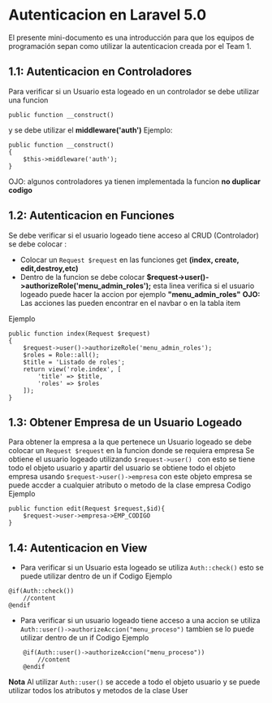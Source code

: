 # Autenticacion en Laravel 5.0 

El presente mini-documento es una introducción para que los equipos de programación sepan como utilizar la autenticacion creada por el Team 1.

## 1.1: Autenticacion en Controladores

Para verificar si un Usuario esta logeado en un controlador se debe utilizar una funcion
```
public function __construct()
```
y se debe utilizar el **middleware('auth')**
Ejemplo: 

```
public function __construct()
{
    $this->middleware('auth');
}
```
OJO: algunos controladores ya tienen implementada la funcion **no duplicar codigo** 

## 1.2: Autenticacion en Funciones
Se debe verificar si el usuario logeado tiene acceso al CRUD (Controlador) se debe colocar :
* Colocar un `Request $request` en las funciones get **(index, create, edit,destroy,etc)** 
* Dentro de la funcion se debe colocar **$request->user()->authorizeRole('menu_admin_roles');** esta linea verifica si el usuario logeado puede hacer la accion por ejemplo **"menu_admin_roles"** 
**OJO:** Las acciones las pueden encontrar en el navbar o en la tabla item

Ejemplo
```
public function index(Request $request)
{
    $request->user()->authorizeRole('menu_admin_roles');
    $roles = Role::all();
    $title = 'Listado de roles';
    return view('role.index', [
        'title' => $title,
        'roles' => $roles
    ]);
}
```
## 1.3: Obtener Empresa de un Usuario Logeado
Para obtener la empresa a la que pertenece un Usuario logeado se debe colocar un `Request $request` en la funcion donde se requiera empresa
Se obtiene el usuario logeado utilizando `$request->user() ` con esto se tiene todo el objeto usuario y apartir del usuario se obtiene todo el objeto empresa usando `$request->user()->empresa` con este objeto empresa se puede accder a cualquier atributo o metodo de la clase empresa
Codigo Ejemplo
```
public function edit(Request $request,$id){
    $request->user->empresa->EMP_CODIGO
}
```

## 1.4: Autenticacion en View
* Para verificar si un Usuario esta logeado se utiliza `Auth::check()` esto se puede utilizar dentro de un if
Codigo Ejemplo
```
@if(Auth::check())
	//content
@endif
```
* Para verificar si un usuario logeado tiene acceso a una accion se utiliza `Auth::user()->authorizeAccion("menu_proceso")` tambien se lo puede utilizar dentro de un if
Codigo Ejemplo
```
    @if(Auth::user()->authorizeAccion("menu_proceso"))
        //content
    @endif
```
**Nota** Al utilizar `Auth::user()` se accede a todo el objeto usuario y se puede utilizar todos los atributos y metodos de la clase User